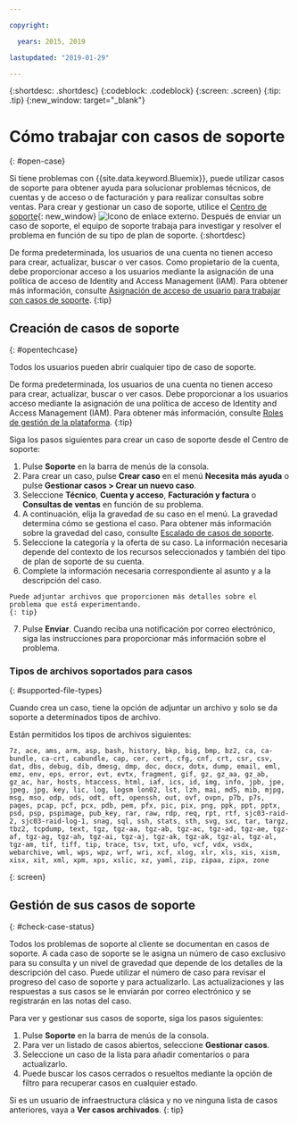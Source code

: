 ```yaml
---

copyright:

  years: 2015, 2019

lastupdated: "2019-01-29"

---
```


{:shortdesc: .shortdesc}
{:codeblock: .codeblock}
{:screen: .screen}
{:tip: .tip}
{:new_window: target="_blank"}

# Cómo trabajar con casos de soporte 
{: #open-case}

Si tiene problemas con {{site.data.keyword.Bluemix}}, puede utilizar casos de soporte para obtener ayuda para solucionar problemas técnicos, de cuentas y de acceso o de facturación y para realizar consultas sobre ventas. Para crear y gestionar un caso de soporte, utilice el [Centro de soporte](https://dev.console.cloud.ibm.com/unifiedsupport/supportcenter){: new_window} ![Icono de enlace externo](../icons/launch-glyph.svg "Icono de enlace externo"). Después de enviar un caso de soporte, el equipo de soporte trabaja para investigar y resolver el problema en función de su tipo de plan de soporte.
{:shortdesc}

De forma predeterminada, los usuarios de una cuenta no tienen acceso para crear, actualizar, buscar o ver casos. Como propietario de la cuenta, debe proporcionar acceso a los usuarios mediante la asignación de una política de acceso de Identity and Access Management (IAM). Para obtener más información, consulte [Asignación de acceso de usuario para trabajar con casos de soporte](/docs/get-support?topic=get-support-access#access).
{:tip}

## Creación de casos de soporte
{: #opentechcase}

Todos los usuarios pueden abrir cualquier tipo de caso de soporte.

De forma predeterminada, los usuarios de una cuenta no tienen acceso para crear, actualizar, buscar o ver casos. Debe proporcionar a los usuarios acceso mediante la asignación de una política de acceso de Identity and Access Management (IAM). Para obtener más información, consulte [Roles de gestión de la plataforma](/docs/iam?topic=iam-platformroles#platformroles).
{:tip}

Siga los pasos siguientes para crear un caso de soporte desde el Centro de soporte: 

  1. Pulse **Soporte** en la barra de menús de la consola.
  2. Para crear un caso, pulse **Crear caso** en el menú **Necesita más ayuda** o pulse **Gestionar casos > Crear un nuevo caso**.
  3. Seleccione **Técnico**, **Cuenta y acceso**, **Facturación y factura** o **Consultas de ventas** en función de su problema.
  4. A continuación, elija la gravedad de su caso en el menú. La gravedad determina cómo se gestiona
el caso. Para obtener más información sobre la gravedad del caso, consulte [Escalado de casos de soporte](/docs/get-support?topic=get-support-escalation#escalation).
  5. Seleccione la categoría y la oferta de su caso. La información necesaria depende del contexto de los recursos seleccionados y también del tipo de plan de soporte de su cuenta.
  6. Complete la información necesaria correspondiente al asunto y a la descripción del caso. 
  
    Puede adjuntar archivos que proporcionen más detalles sobre el problema que está experimentando.
    {: tip}
  7. Pulse **Enviar**. Cuando reciba una notificación por correo electrónico, siga las instrucciones para proporcionar más información sobre el problema. 

### Tipos de archivos soportados para casos 
{: #supported-file-types}

Cuando crea un caso, tiene la opción de adjuntar un archivo y solo se da soporte a determinados tipos de archivo. 

Están permitidos los tipos de archivos siguientes: 

```
7z, ace, ams, arm, asp, bash, history, bkp, big, bmp, bz2, ca, ca-bundle, ca-crt, cabundle, cap, cer, cert, cfg, cnf, crt, csr, csv, dat, dbs, debug, dib, dmesg, dmp, doc, docx, dotx, dump, email, eml, emz, env, eps, error, evt, evtx, fragment, gif, gz, gz_aa, gz_ab, gz_ac, har, hosts, htaccess, html, iaf, ics, id, img, info, jpb, jpe, jpeg, jpg, key, lic, log, logsm lon02, lst, lzh, mai, md5, mib, mjpg, msg, mso, odp, ods, odt, oft, openssh, out, ovf, ovpn, p7b, p7s, pages, pcap, pcf, pcx, pdb, pem, pfx, pic, pix, png, ppk, ppt, pptx, psd, psp, pspimage, pub_key, rar, raw, rdp, req, rpt, rtf, sjc03-raid-2, sjc03-raid-log-1, snag, sql, ssh, stats, sth, svg, sxc, tar, targz, tbz2, tcpdump, text, tgz, tgz-aa, tgz-ab, tgz-ac, tgz-ad, tgz-ae, tgz-af, tgz-ag, tgz-ah, tgz-ai, tgz-aj, tgz-ak, tgz-ak, tgz-al, tgz-al, tgz-am, tif, tiff, tip, trace, tsv, txt, ufo, vcf, vdx, vsdx, webarchive, wml, wps, wpz, wrf, wri, xcf, xlog, xlr, xls, xis, xism, xisx, xit, xml, xpm, xps, xslic, xz, yaml, zip, zipaa, zipx, zone
```
{: screen}

## Gestión de sus casos de soporte 
{: #check-case-status}

Todos los problemas de soporte al cliente se documentan en casos de soporte. A cada caso de soporte se le asigna un número de caso exclusivo para su consulta y un nivel de gravedad que depende de los detalles de la descripción del caso. Puede utilizar el número de caso para revisar el progreso del caso de soporte y para actualizarlo. Las actualizaciones y las respuestas a sus casos se le enviarán por correo electrónico y se registrarán en las notas del caso. 

Para ver y gestionar sus casos de soporte, siga los pasos siguientes:

  1. Pulse **Soporte** en la barra de menús de la consola.
  2. Para ver un listado de casos abiertos, seleccione **Gestionar casos**.
  3. Seleccione un caso de la lista para añadir comentarios o para actualizarlo.
  4. Puede buscar los casos cerrados o resueltos mediante la opción de filtro para recuperar casos en cualquier estado. 

Si es un usuario de infraestructura clásica y no ve ninguna lista de casos anteriores, vaya a **Ver casos archivados**. 
{: tip}

